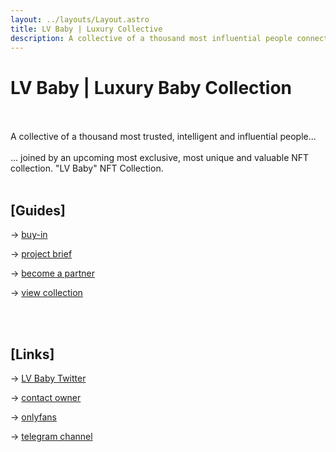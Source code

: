 ```yaml
---
layout: ../layouts/Layout.astro
title: LV Baby | Luxury Collective
description: A collective of a thousand most influential people connected through NFT's
---
```



# LV Baby | Luxury Baby Collection
<br><br>
A collective of a thousand most trusted, intelligent and influential people...
<br><br>
... joined by an upcoming most exclusive, most unique and valuable NFT collection. "LV Baby" NFT Collection.
<br><br>

## [Guides] <br>
-> [buy-in](/before-buying)



-> [project brief](/project-brief)

-> [become a partner](/for-partners)

-> <a href="https://collection.lv.baby" target="_blank" class="underline  decoration-red-500">view collection</a>



<br><br>

## [Links] <br>

-> <a href="https://twitter.com/LV_Baby__" target="_blank">LV Baby Twitter</a>

-> [contact owner](/contact)

-> [onlyfans](/onlyfans)

-> <a href="https://t.me/+DrZeGgRQpkowNzdk" target="_blank">telegram channel</a>